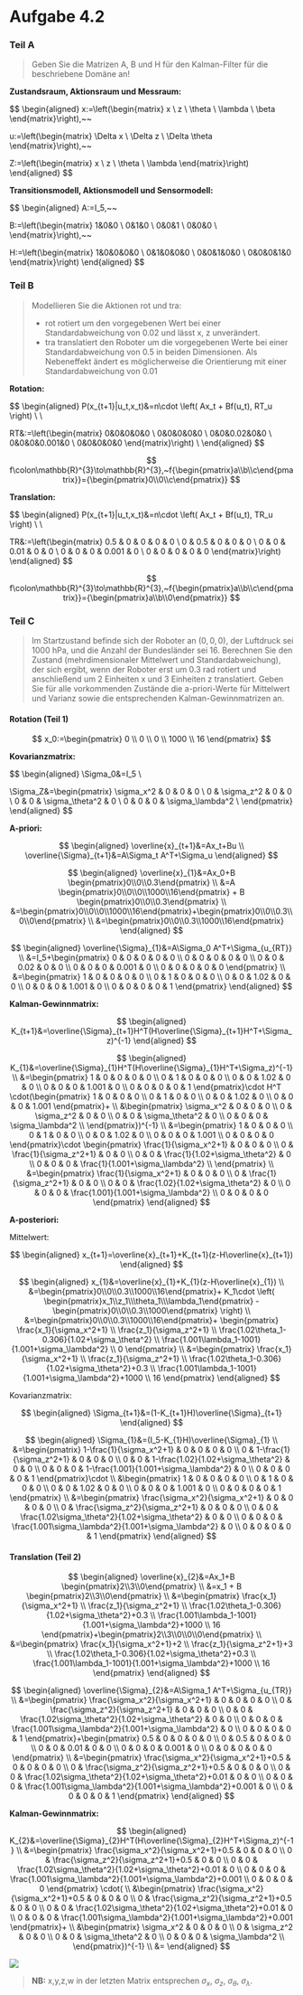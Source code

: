 # Aufgabe 4.2

### Teil A

> Geben Sie die Matrizen A, B und H für den Kalman-Filter für die beschriebene Domäne an!

<!-- Analog zur VL -->

**Zustandsraum, Aktionsraum und Messraum:**

$$
\begin{aligned}
x:=\left(\begin{matrix}
x \\
z \\
\theta \\
\lambda \\
\beta 
\end{matrix}\right),~~

u:=\left(\begin{matrix}
\Delta x \\
\Delta z \\
\Delta \theta 
\end{matrix}\right),~~

Z:=\left(\begin{matrix}
x \\
z \\
\theta \\
\lambda
\end{matrix}\right)
\end{aligned}
$$

**Transitionsmodell, Aktionsmodell und Sensormodell:**

$$
\begin{aligned}
A:=I_5,~~

B:=\left(\begin{matrix}
1&0&0 \\
0&1&0 \\
0&0&1 \\
0&0&0 \\
\end{matrix}\right),~~

H:=\left(\begin{matrix}
1&0&0&0&0 \\
0&1&0&0&0 \\
0&0&1&0&0 \\
0&0&0&1&0 
\end{matrix}\right)
\end{aligned}
$$

### Teil B

> Modellieren Sie die Aktionen rot und tra:
> 
> - rot rotiert um den vorgegebenen Wert bei einer Standardabweichung von 0.02 und lässt x, z unverändert.
> - tra translatiert den Roboter um die vorgegebenen Werte bei einer Standardabweichung von 0.5 in beiden Dimensionen. Als Nebeneffekt ändert es möglicherweise die  Orientierung mit einer Standardabweichung von 0.01

**Rotation:**

$$
\begin{aligned}
P(x_{t+1}|u_t,x_t)&=n\cdot \left( Ax_t + Bf(u_t), RT_u  \right) \\ \\

RT&:=\left(\begin{matrix}
0&0&0&0&0 \\
0&0&0&0&0 \\
0&0&0.02&0&0 \\
0&0&0&0.001&0 \\
0&0&0&0&0 
\end{matrix}\right) \\
\end{aligned}
$$

$$
f\colon\mathbb{R}^{3}\to\mathbb{R}^{3},~f{\begin{pmatrix}a\\b\\c\end{pmatrix}}={\begin{pmatrix}0\\0\\c\end{pmatrix}}
$$

**Translation:**

$$
\begin{aligned}
P(x_{t+1}|u_t,x_t)&=n\cdot \left( Ax_t + Bf(u_t), TR_u  \right) \\ \\

TR&:=\left(\begin{matrix}
0.5 & 0 & 0 & 0 & 0 \\
0 & 0.5 & 0 & 0 & 0 \\
0 & 0 & 0.01 & 0 & 0 \\
0 & 0 & 0 & 0.001 & 0 \\
0 & 0 & 0 & 0 & 0 
\end{matrix}\right)
\end{aligned}
$$

$$
f\colon\mathbb{R}^{3}\to\mathbb{R}^{3},~f{\begin{pmatrix}a\\b\\c\end{pmatrix}}={\begin{pmatrix}a\\b\\0\end{pmatrix}}
$$

### Teil C

> Im Startzustand befinde sich der Roboter an $(0, 0, 0)$, der Luftdruck sei 1000 hPa, und die Anzahl der Bundesländer sei 16. Berechnen Sie den Zustand (mehrdimensionaler Mittelwert und Standardabweichung), der sich ergibt, wenn der Roboter erst um 0.3 rad rotiert und anschließend um 2 Einheiten x und 3 Einheiten z translatiert. Geben Sie für alle vorkommenden Zustände die a-priori-Werte für Mittelwert und Varianz sowie die entsprechenden Kalman-Gewinnmatrizen an.

#### Rotation (Teil 1)

$$
x_0:=\begin{pmatrix}
0 \\
0 \\
0 \\
1000 \\
16 
\end{pmatrix}
$$

**Kovarianzmatrix:**

$$
\begin{aligned}
\Sigma_0&=I_5 \\

\Sigma_Z&=\begin{pmatrix}
\sigma_x^2 & 0 & 0 & 0 \\
0 & \sigma_z^2 & 0 & 0 \\
0 & 0 & \sigma_\theta^2 & 0  \\
0 & 0 & 0 & \sigma_\lambda^2 \\
\end{pmatrix}
\end{aligned}
$$

**A-priori:**

$$
\begin{aligned}
\overline{x}_{t+1}&=Ax_t+Bu \\
\overline{\Sigma}_{t+1}&=A\Sigma_t A^T+\Sigma_u
\end{aligned}
$$

$$
\begin{aligned}
\overline{x}_{1}&=Ax_0+B \begin{pmatrix}0\\0\\0.3\end{pmatrix} \\
&=A \begin{pmatrix}0\\0\\0\\1000\\16\end{pmatrix} + B \begin{pmatrix}0\\0\\0.3\end{pmatrix} \\
&=\begin{pmatrix}0\\0\\0\\1000\\16\end{pmatrix}+\begin{pmatrix}0\\0\\0.3\\0\\0\end{pmatrix} \\
&=\begin{pmatrix}0\\0\\0.3\\1000\\16\end{pmatrix}
\end{aligned}
$$

$$
\begin{aligned}
\overline{\Sigma}_{1}&=A\Sigma_0 A^T+\Sigma_{u_{RT}} \\
&=I_5+\begin{pmatrix}
0 & 0 & 0 & 0 & 0 \\
0 & 0 & 0 & 0 & 0 \\
0 & 0 & 0.02 & 0 & 0 \\
0 & 0 & 0 & 0.001 & 0 \\
0 & 0 & 0 & 0 & 0 
\end{pmatrix} \\
&=\begin{pmatrix}
1 & 0 & 0 & 0 & 0 \\
0 & 1 & 0 & 0 & 0 \\
0 & 0 & 1.02 & 0 & 0 \\
0 & 0 & 0 & 1.001 & 0 \\
0 & 0 & 0 & 0 & 1 
\end{pmatrix}
\end{aligned}
$$

**Kalman-Gewinnmatrix:**

$$
\begin{aligned}
K_{t+1}&=\overline{\Sigma}_{t+1}H^T(H\overline{\Sigma}_{t+1}H^T+\Sigma_z)^{-1}
\end{aligned}
$$

$$
\begin{aligned}
K_{1}&=\overline{\Sigma}_{1}H^T(H\overline{\Sigma}_{1}H^T+\Sigma_z)^{-1} \\
&=\begin{pmatrix}
1 & 0 & 0 & 0 & 0 \\
0 & 1 & 0 & 0 & 0 \\
0 & 0 & 1.02 & 0 & 0 \\
0 & 0 & 0 & 1.001 & 0 \\
0 & 0 & 0 & 0 & 1 
\end{pmatrix}\cdot H^T \cdot(\begin{pmatrix}
1 & 0 & 0 & 0 \\
0 & 1 & 0 & 0 \\
0 & 0 & 1.02 & 0 \\
0 & 0 & 0 & 1.001
\end{pmatrix}+ \\
&\begin{pmatrix}
\sigma_x^2 & 0 & 0 & 0 \\
0 & \sigma_z^2 & 0 & 0 \\
0 & 0 & \sigma_\theta^2 & 0  \\
0 & 0 & 0 & \sigma_\lambda^2 \\
\end{pmatrix})^{-1} \\
&=\begin{pmatrix}
1 & 0 & 0 & 0 \\
0 & 1 & 0 & 0 \\
0 & 0 & 1.02 & 0 \\
0 & 0 & 0 & 1.001  \\
0 & 0 & 0 & 0
\end{pmatrix}\cdot \begin{pmatrix}
\frac{1}{\sigma_x^2+1} & 0 & 0 & 0 \\
0 & \frac{1}{\sigma_z^2+1} & 0 & 0 \\
0 & 0 & \frac{1}{1.02+\sigma_\theta^2} & 0  \\
0 & 0 & 0 & \frac{1}{1.001+\sigma_\lambda^2} \\
\end{pmatrix} \\
&=\begin{pmatrix}
\frac{1}{\sigma_x^2+1} & 0 & 0 & 0 \\
0 & \frac{1}{\sigma_z^2+1} & 0 & 0 \\
0 & 0 & \frac{1.02}{1.02+\sigma_\theta^2} & 0  \\
0 & 0 & 0 & \frac{1.001}{1.001+\sigma_\lambda^2} \\
0 & 0 & 0 & 0
\end{pmatrix}
\end{aligned}
$$

**A-posteriori:**

Mittelwert:

$$
\begin{aligned}
x_{t+1}=\overline{x}_{t+1}+K_{t+1}(z-H\overline{x}_{t+1})
\end{aligned}
$$

$$
\begin{aligned}
x_{1}&=\overline{x}_{1}+K_{1}(z-H\overline{x}_{1}) \\
&=\begin{pmatrix}0\\0\\0.3\\1000\\16\end{pmatrix}+ K_1\cdot \left( \begin{pmatrix}x_1\\z_1\\\theta_1\\\lambda_1\end{pmatrix} - \begin{pmatrix}0\\0\\0.3\\1000\end{pmatrix} \right) \\
&=\begin{pmatrix}0\\0\\0.3\\1000\\16\end{pmatrix}+ \begin{pmatrix} \frac{x_1}{\sigma_x^2+1}  \\ \frac{z_1}{\sigma_z^2+1} \\ \frac{1.02\theta_1-0.306}{1.02+\sigma_\theta^2} \\ \frac{1.001\lambda_1-1001}{1.001+\sigma_\lambda^2} \\ 0 \end{pmatrix} \\
&=\begin{pmatrix} \frac{x_1}{\sigma_x^2+1}  \\ \frac{z_1}{\sigma_z^2+1} \\ \frac{1.02\theta_1-0.306}{1.02+\sigma_\theta^2}+0.3 \\ \frac{1.001\lambda_1-1001}{1.001+\sigma_\lambda^2}+1000 \\ 16 \end{pmatrix}
\end{aligned}
$$

Kovarianzmatrix:

$$
\begin{aligned}
\Sigma_{t+1}&=(1-K_{t+1}H)\overline{\Sigma}_{t+1}
\end{aligned}
$$

$$
\begin{aligned}
\Sigma_{1}&=(I_5-K_{1}H)\overline{\Sigma}_{1} \\
&=\begin{pmatrix}
1-\frac{1}{\sigma_x^2+1} & 0 & 0 & 0  & 0 \\
0 & 1-\frac{1}{\sigma_z^2+1} & 0 & 0 & 0 \\
0 & 0 & 1-\frac{1.02}{1.02+\sigma_\theta^2} & 0 & 0 \\
0 & 0 & 0 & 1-\frac{1.001}{1.001+\sigma_\lambda^2} & 0 \\
0 & 0 & 0 & 0 & 1
\end{pmatrix}\cdot \\
&\begin{pmatrix}
1 & 0 & 0 & 0 & 0 \\
0 & 1 & 0 & 0 & 0 \\
0 & 0 & 1.02 & 0 & 0 \\
0 & 0 & 0 & 1.001 & 0 \\
0 & 0 & 0 & 0 & 1 
\end{pmatrix} \\
&=\begin{pmatrix}
\frac{\sigma_x^2}{\sigma_x^2+1} & 0 & 0 & 0  & 0 \\
0 & \frac{\sigma_z^2}{\sigma_z^2+1} & 0 & 0 & 0 \\
0 & 0 & \frac{1.02\sigma_\theta^2}{1.02+\sigma_\theta^2} & 0 & 0 \\
0 & 0 & 0 & \frac{1.001\sigma_\lambda^2}{1.001+\sigma_\lambda^2} & 0 \\
0 & 0 & 0 & 0 & 1
\end{pmatrix}
\end{aligned}
$$

#### Translation (Teil 2)

$$
\begin{aligned}
\overline{x}_{2}&=Ax_1+B \begin{pmatrix}2\\3\\0\end{pmatrix} \\
&=x_1 + B \begin{pmatrix}2\\3\\0\end{pmatrix} \\
&=\begin{pmatrix} \frac{x_1}{\sigma_x^2+1}  \\ \frac{z_1}{\sigma_z^2+1} \\ \frac{1.02\theta_1-0.306}{1.02+\sigma_\theta^2}+0.3 \\ \frac{1.001\lambda_1-1001}{1.001+\sigma_\lambda^2}+1000 \\ 16 \end{pmatrix}+\begin{pmatrix}2\\3\\0\\0\\0\end{pmatrix} \\
&=\begin{pmatrix} \frac{x_1}{\sigma_x^2+1}+2  \\ \frac{z_1}{\sigma_z^2+1}+3 \\ \frac{1.02\theta_1-0.306}{1.02+\sigma_\theta^2}+0.3 \\ \frac{1.001\lambda_1-1001}{1.001+\sigma_\lambda^2}+1000 \\ 16 \end{pmatrix}
\end{aligned}
$$

$$
\begin{aligned}
\overline{\Sigma}_{2}&=A\Sigma_1 A^T+\Sigma_{u_{TR}} \\
&=\begin{pmatrix}
\frac{\sigma_x^2}{\sigma_x^2+1} & 0 & 0 & 0  & 0 \\
0 & \frac{\sigma_z^2}{\sigma_z^2+1} & 0 & 0 & 0 \\
0 & 0 & \frac{1.02\sigma_\theta^2}{1.02+\sigma_\theta^2} & 0 & 0 \\
0 & 0 & 0 & \frac{1.001\sigma_\lambda^2}{1.001+\sigma_\lambda^2} & 0 \\
0 & 0 & 0 & 0 & 1
\end{pmatrix}+\begin{pmatrix}
0.5 & 0 & 0 & 0 & 0 \\
0 & 0.5 & 0 & 0 & 0 \\
0 & 0 & 0.01 & 0 & 0 \\
0 & 0 & 0 & 0.001 & 0 \\
0 & 0 & 0 & 0 & 0 
\end{pmatrix} \\
&=\begin{pmatrix}
\frac{\sigma_x^2}{\sigma_x^2+1}+0.5 & 0 & 0 & 0  & 0 \\
0 & \frac{\sigma_z^2}{\sigma_z^2+1}+0.5 & 0 & 0 & 0 \\
0 & 0 & \frac{1.02\sigma_\theta^2}{1.02+\sigma_\theta^2}+0.01 & 0 & 0 \\
0 & 0 & 0 & \frac{1.001\sigma_\lambda^2}{1.001+\sigma_\lambda^2}+0.001 & 0 \\
0 & 0 & 0 & 0 & 1
\end{pmatrix}
\end{aligned}
$$

**Kalman-Gewinnmatrix:**

$$
\begin{aligned}
K_{2}&=\overline{\Sigma}_{2}H^T(H\overline{\Sigma}_{2}H^T+\Sigma_z)^{-1} \\
&=\begin{pmatrix}
\frac{\sigma_x^2}{\sigma_x^2+1}+0.5 & 0 & 0 & 0   \\
0 & \frac{\sigma_z^2}{\sigma_z^2+1}+0.5 & 0 & 0  \\
0 & 0 & \frac{1.02\sigma_\theta^2}{1.02+\sigma_\theta^2}+0.01 & 0  \\
0 & 0 & 0 & \frac{1.001\sigma_\lambda^2}{1.001+\sigma_\lambda^2}+0.001 \\
0 & 0 & 0 & 0
\end{pmatrix} \cdot( \\
&\begin{pmatrix}
\frac{\sigma_x^2}{\sigma_x^2+1}+0.5 & 0 & 0 & 0   \\
0 & \frac{\sigma_z^2}{\sigma_z^2+1}+0.5 & 0 & 0  \\
0 & 0 & \frac{1.02\sigma_\theta^2}{1.02+\sigma_\theta^2}+0.01 & 0  \\
0 & 0 & 0 & \frac{1.001\sigma_\lambda^2}{1.001+\sigma_\lambda^2}+0.001
\end{pmatrix}+ \\
&\begin{pmatrix}
\sigma_x^2 & 0 & 0 & 0 \\
0 & \sigma_z^2 & 0 & 0 \\
0 & 0 & \sigma_\theta^2 & 0  \\
0 & 0 & 0 & \sigma_\lambda^2 \\
\end{pmatrix})^{-1} \\
&=
\end{aligned}
$$

![](assets/Sol1.png)

> **NB:** x,y,z,w in der letzten Matrix entsprechen $\sigma_x$, $\sigma_z$, $\sigma_\theta$, $\sigma_\lambda$.
